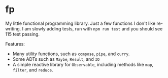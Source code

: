 # fp

My little functional programming library. Just a few functions I don't like
re-writing. I am slowly adding tests, run with `npm run test` and you should see
115 test passing.

Features:

- Many utility functions, such as `compose`, `pipe`, and `curry`.
- Some ADTs such as `Maybe`, `Result`, and `IO`
- A simple reactive library for `Observable`, including methods like `map`,
  `filter`, and `reduce`.
